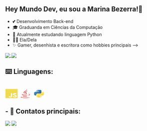 ## Hey Mundo Dev, eu sou a Marina Bezerra!👋

- 💕 Desenvolvimento Back-end
- 🎓 Graduanda em Ciências da Computação
- 📕 Atualmente estudando linguagem Python
- 👧🏻 Ela/Dela
- ✨ Gamer, desenhista e escritora como hobbies principais
-->

<a href="https://github.com/bezmari19/github-readme-stats">
  <img height=200 align="center" src="https://github-readme-stats.vercel.app/api?username=bezmari19&show=reviews,discussions_started,discussions_answered,prs_merged,prs_merged_percentage&show_icons=true&theme=jolly" /> 
  <a href="https://github.com/bezmari19/convoychat"><img height=200 align="center" src="https://github-readme-stats.vercel.app/api/top-langs?username=bezmari19&show_icons=true&theme=jolly&layout=compact&langs_count=8&card_width=320" />
</a>

## ⌨️ Linguagens: 
<div style="display: inline_block"><br>
  <img align="center" alt="Mari-Js" height="30" width="40" src="https://raw.githubusercontent.com/devicons/devicon/master/icons/javascript/javascript-plain.svg">
  <img align="center" alt="Mari-Java" height="30" width="40" src="https://raw.githubusercontent.com/devicons/devicon/master/icons/java/java-plain.svg">
  <img align="center" alt="Mari-Python" height="30" width="40" src="https://raw.githubusercontent.com/devicons/devicon/master/icons/python/python-original.svg">
</div>
  
  ## - 📩 Contatos principais:
<div> 
  <a href = "mailto:marina.bezerraf19@gmail.com"><img src="https://img.shields.io/badge/-Gmail-%23333?style=for-the-badge&logo=gmail&logoColor=white" target="_blank"></a>
  <a href="https://www.linkedin.com/in/marina-ferraz-dev/" target="_blank"><img src="https://img.shields.io/badge/-LinkedIn-%230077B5?style=for-the-badge&logo=linkedin&logoColor=white" target="_blank"></a> 
  
</div>
  

  
  
  
